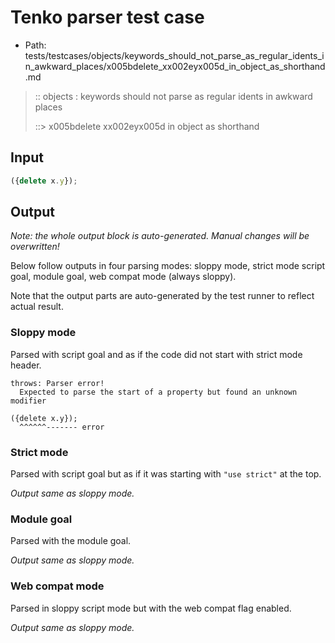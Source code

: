 # Tenko parser test case

- Path: tests/testcases/objects/keywords_should_not_parse_as_regular_idents_in_awkward_places/x005bdelete_xx002eyx005d_in_object_as_shorthand.md

> :: objects : keywords should not parse as regular idents in awkward places
>
> ::> x005bdelete xx002eyx005d in object as shorthand

## Input

`````js
({delete x.y});
`````

## Output

_Note: the whole output block is auto-generated. Manual changes will be overwritten!_

Below follow outputs in four parsing modes: sloppy mode, strict mode script goal, module goal, web compat mode (always sloppy).

Note that the output parts are auto-generated by the test runner to reflect actual result.

### Sloppy mode

Parsed with script goal and as if the code did not start with strict mode header.

`````
throws: Parser error!
  Expected to parse the start of a property but found an unknown modifier

({delete x.y});
  ^^^^^^------- error
`````

### Strict mode

Parsed with script goal but as if it was starting with `"use strict"` at the top.

_Output same as sloppy mode._

### Module goal

Parsed with the module goal.

_Output same as sloppy mode._

### Web compat mode

Parsed in sloppy script mode but with the web compat flag enabled.

_Output same as sloppy mode._

